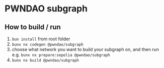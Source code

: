 # PWNDAO subgraph

## How to build / run
1) `bun install` from root folder
2) `bunx nx codegen @pwndao/subgraph`
3) choose what network you want to build your subgraph on, and then run e.g. `bunx nx prepare:sepolia @pwndao/subgraph`
4) `bunx nx build @pwndao/subgraph`